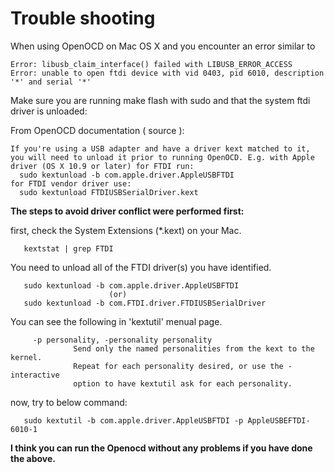 
Trouble shooting
================

When using OpenOCD on Mac OS X and you encounter an error similar to


```
Error: libusb_claim_interface() failed with LIBUSB_ERROR_ACCESS
Error: unable to open ftdi device with vid 0403, pid 6010, description '*' and serial '*'
```


Make sure you are running make flash with sudo and that the system ftdi driver is unloaded:

From OpenOCD documentation ( source ):

```
If you're using a USB adapter and have a driver kext matched to it,
you will need to unload it prior to running OpenOCD. E.g. with Apple
driver (OS X 10.9 or later) for FTDI run:
  sudo kextunload -b com.apple.driver.AppleUSBFTDI
for FTDI vendor driver use:
  sudo kextunload FTDIUSBSerialDriver.kext
```


**The steps to avoid driver conflict were performed first:**

first, check the System Extensions (*.kext) on your Mac.

```
   kextstat | grep FTDI
```


You need to unload all of the FTDI driver(s) you have identified.

```
   sudo kextunload -b com.apple.driver.AppleUSBFTDI
                      (or)
   sudo kextunload -b com.FTDI.driver.FTDIUSBSerialDriver
```


You can see the following in 'kextutil' menual page.

```
     -p personality, -personality personality
              Send only the named personalities from the kext to the kernel.
              Repeat for each personality desired, or use the -interactive
              option to have kextutil ask for each personality.
```


now, try to below command:

```
   sudo kextutil -b com.apple.driver.AppleUSBFTDI -p AppleUSBEFTDI-6010-1
```


**I think you can run the Openocd without any problems if you have done the above.**

